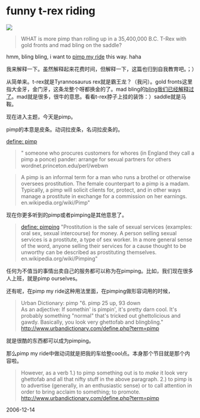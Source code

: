 # funny t-rex riding

![](http://static.flickr.com/96/216600213_652b9132df_o.gif)
> WHAT is more pimp than rolling up in a 35,400,000 B.C. T-Rex with gold fronts and mad bling on the saddle? 

hmm, bling bling, i want to [pimp my ride](http://www.google.com/search?q=pimp+my+ride&start=0&ie=utf-8&oe=utf-8&client=firefox-a&rls=org.mozilla:en-US:official) this way. haha 

我来解释一下。虽然解释起来花费时间，但解释一下，这篇也归到自我教育吧。；）

从简单来。t-rex就是Tyrannosaurus rex就是霸王龙？（我问）。gold fronts这里指大金牙，金门牙，这条龙整个呀都换金的了。mad bling的[bling我们已经解释过了](http://pengyou.rijiben.org/node/921)。mad就是很多，很牛的意思。看看t-rex脖子上挂的装饰：）saddle就是马鞍。

现在进入主题，今天是pimp。

pimp的本意是皮条。动词拉皮条，名词拉皮条的。

[define: pimp](http://www.google.com/search?hl=en&lr=&newwindow=1&client=firefox-a&rls=org.mozilla%3Aen-US%3Aofficial&hs=wIy&q=define%3A+pimp&btnG=Search)
> " someone who procures customers for whores (in England they call a pimp a ponce)
> pander: arrange for sexual partners for others
> wordnet.princeton.edu/perl/webwn

> A pimp is an informal term for a man who runs a brothel or otherwise oversees prostitution. The female counterpart to a pimp is a madam. Typically, a pimp will solicit clients for, protect, and in other ways manage a prostitute in exchange for a commission on her earnings.
> en.wikipedia.org/wiki/Pimp"

现在你更多听到的pimp或者pimping是其他意思了。

> [define: pimping](http://www.google.com/search?q=define%3A+pimping&start=0&ie=utf-8&oe=utf-8&client=firefox-a&rls=org.mozilla:en-US:official)
> "Prostitution is the sale of sexual services (examples: oral sex, sexual intercourse) for money. A person selling sexual services is a prostitute, a type of sex worker. In a more general sense of the word, anyone selling their services for a cause thought to be unworthy can be described as prostituting themselves.
> en.wikipedia.org/wiki/Pimping"

任何为不值当的事情出卖自己的服务都可以称为在pimping。比如，我们现在很多人上班，就是pimp ourselves。

还有呢，在pimp my ride这种用法里面，在pimping做形容词用的时候，

> Urban Dictionary: pimp
> "6. 	pimp 	25 up, 93 down 	
> As an adjective: If somethin' is pimpin', it's pretty darn cool. It's probably something "normal" that's tricked out ghettolicious and gawdy.
> Basically, you look very ghettofab and blingbling."
> http://www.urbandictionary.com/define.php?term=pimp

就是很酷的东西都可以成为pimping。

那么pimp my ride中做动词就是把我的车给整cool点。本身那个节目就是那个内容啦。

> However, as a verb
> 1.) to pimp something out is to *make* it look very ghettofab and all that nifty stuff in the above paragraph.
> 2.) to pimp is to advertise (generally, in an enthusiastic sense) or to call attention in order to bring acclaim to something; to promote.
> http://www.urbandictionary.com/define.php?term=pimp


2006-12-14